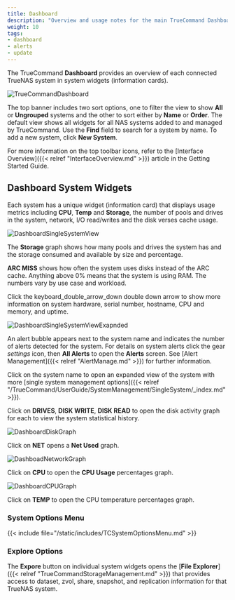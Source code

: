 ```yaml
---
title: Dashboard
description: "Overview and usage notes for the main TrueCommand Dashboard."
weight: 10
tags:
- dashboard
- alerts
- update
---
```


The TrueCommand **Dashboard** provides an overview of each connected TrueNAS system in system widgets (information cards).

![TrueCommandDashboard](/images/TrueCommand/Dashboard/TCDashBoard.png "TrueCommand Dashboard")

The top banner includes two sort options, one to filter the view to show **All** or **Ungrouped** systems and the other to sort either by **Name** or **Order**.
The default view shows all widgets for all NAS systems added to and managed by TrueCommand.
Use the **Find** field to search for a system by name.
To add a new system, click **New System**.

For more information on the top toolbar icons, refer to the [Interface Overview]({{< relref "InterfaceOverview.md" >}}) article in the Getting Started Guide.

## Dashboard System Widgets

Each system has a unique widget (information card) that displays usage metrics including **CPU**, **Temp** and **Storage**, the number of pools and drives in the system, network, I/O read/writes and the disk verses cache usage.

![DashboardSingleSystemView](/images/TrueCommand/Dashboard/DashboardSingleSystemView.png "Dashboard Single System View")

The **Storage** graph shows how many pools and drives the system has and the storage consumed and available by size and percentage.

**ARC MISS** shows how often the system uses disks instead of the ARC cache. Anything above 0% means that the system is using RAM. The numbers vary by use case and workload.

Click the <span class="material-icons">keyboard_double_arrow_down</span> double down arrow to show more information on system hardware, serial number, hostname, CPU and memory, and uptime.

![DashboardSingleSystemViewExapnded](/images/TrueCommand/Dashboard/DashboardSingleSystemViewExapnded.png "Dashboard Single System Expanded View")

An alert bubble appears next to the system name and indicates the number of alerts detected for the system.
For details on system alerts click the gear <i class="material-icons" aria-hidden="true" title="Settings">settings</i> icon, then **All Alerts** to open the **Alerts** screen.
See [Alert Management]({{< relref "AlertManage.md" >}}) for further information.

Click on the system name to open an expanded view of the system with more [single system management options]({{< relref "/TrueCommand/UserGuide/SystemManagement/SingleSystem/_index.md" >}}).

Click on **DRIVES**, **DISK WRITE**, **DISK READ** to open the disk activity graph for each to view the system statistical history.

![DashboardDiskGraph](/images/TrueCommand/Dashboard/DashboardDiskGraph.png "Dashboard Disk Graph")

Click on **NET** opens a **Net Used** graph.

![DashboadNetworkGraph](/images/TrueCommand/Dashboard/DashboadNetworkGraph.png "Dashboard Network Graph")

Click on **CPU** to open the **CPU Usage** percentages graph.

![DashboardCPUGraph](/images/TrueCommand/Dashboard/DashboardCPUGraph.png "Dashboard CPU Graph")

Click on **TEMP** to open the CPU temperature percentages graph.

### System Options Menu

{{< include file="/static/includes/TCSystemOptionsMenu.md" >}}

### Explore Options
The **Expore** button on individual system widgets opens the [**File Explorer**]({{< relref "TrueCommandStorageManagement.md" >}}) that provides access to dataset, zvol, share, snapshot, and replication information for that TrueNAS system.

